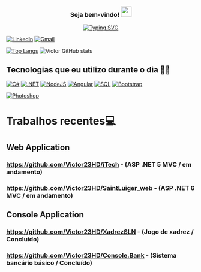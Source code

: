 <!-- -->

<h3 align="center">
  Seja bem-vindo!
  <img src="https://media.giphy.com/media/hvRJCLFzcasrR4ia7z/giphy.gif" width="28">
</h3> 

<p align="center">
<a href="https://git.io/typing-svg"><img src="https://readme-typing-svg.demolab.com?font=Fira+Code&size=23&pause=1000&width=435&lines=Back-End+web+%7C+Developer;Azure+%26+Aws+%7C+Certificate;C%23+%26+SQL+%E2%9D%A4%EF%B8%8F" alt="Typing SVG" /></a>
</p>

<!-- -->
 
[![Linkedln](https://img.shields.io/badge/LinkedIn-0077B5?style=for-the-badge&logo=linkedin&logoColor=white)](https://linkedin.com/in/victor23hd)
[![Gmail](https://img.shields.io/badge/Gmail-D14836?style=for-the-badge&logo=gmail&logoColor=white)](xitornet.23@gmail.com)

[![Top Langs](https://github-readme-stats.vercel.app/api/top-langs/?username=Victor23HD&langs_count=8)](https://github.com/anuraghazra/github-readme-stats)
![Victor GitHub stats](https://github-readme-stats.vercel.app/api?username=Victor23HD&show_icons=true&theme=onedark)


## Tecnologias que eu utilizo durante o dia 👨‍💻
[![C#](https://img.shields.io/badge/C%23-239120?style=for-the-badge&logo=c-sharp&logoColor=white)]()
[![.NET](https://img.shields.io/badge/.NET-5C2D91?style=for-the-badge&logo=.net&logoColor=white)]()
[![NodeJS](https://img.shields.io/badge/Node.js-43853D?style=for-the-badge&logo=node.js&logoColor=white)]()
[![Angular](https://img.shields.io/badge/Angular-DD0031?style=for-the-badge&logo=angular&logoColor=white)]()
[![SQL](https://img.shields.io/badge/MySQL-00000F?style=for-the-badge&logo=mysql&logoColor=white)]()
[![Bootstrap](https://img.shields.io/badge/Bootstrap-563D7C?style=for-the-badge&logo=bootstrap&logoColor=white)]()

[![Photoshop](https://aleen42.github.io/badges/src/photoshop.svg)]()<p>
  
  
  # Trabalhos recentes💻
  
  ## Web Application
  ### https://github.com/Victor23HD/iTech - (ASP .NET 5 MVC / em andamento)
  ### https://github.com/Victor23HD/SaintLuiger_web - (ASP .NET 6 MVC / em andamento)
  
  ## Console Application
  ### https://github.com/Victor23HD/XadrezSLN - (Jogo de xadrez / Concluído)
  ### https://github.com/Victor23HD/Console.Bank - (Sistema bancário básico / Concluído)
  
  <br> 
 
